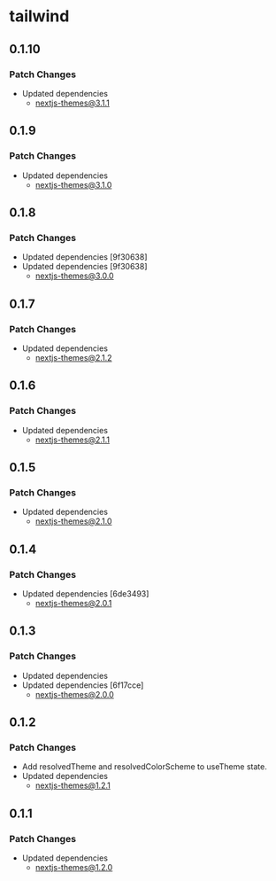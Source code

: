 # tailwind

## 0.1.10

### Patch Changes

- Updated dependencies
  - nextjs-themes@3.1.1

## 0.1.9

### Patch Changes

- Updated dependencies
  - nextjs-themes@3.1.0

## 0.1.8

### Patch Changes

- Updated dependencies [9f30638]
- Updated dependencies [9f30638]
  - nextjs-themes@3.0.0

## 0.1.7

### Patch Changes

- Updated dependencies
  - nextjs-themes@2.1.2

## 0.1.6

### Patch Changes

- Updated dependencies
  - nextjs-themes@2.1.1

## 0.1.5

### Patch Changes

- Updated dependencies
  - nextjs-themes@2.1.0

## 0.1.4

### Patch Changes

- Updated dependencies [6de3493]
  - nextjs-themes@2.0.1

## 0.1.3

### Patch Changes

- Updated dependencies
- Updated dependencies [6f17cce]
  - nextjs-themes@2.0.0

## 0.1.2

### Patch Changes

- Add resolvedTheme and resolvedColorScheme to useTheme state.
- Updated dependencies
  - nextjs-themes@1.2.1

## 0.1.1

### Patch Changes

- Updated dependencies
  - nextjs-themes@1.2.0
